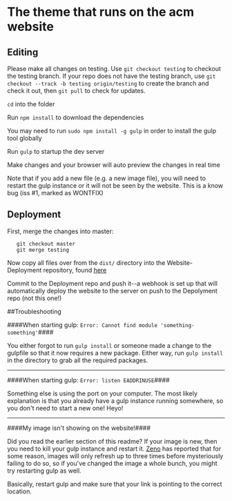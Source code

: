 # The theme that runs on the acm website

## Editing

Please make all changes on testing. Use `git checkout testing` to checkout the testing branch.
If your repo does not have the testing branch, use `git checkout --track -b testing origin/testing` to
create the branch and check it out, then `git pull` to check for updates.

`cd` into the folder

Run `npm install` to download the dependencies

You may need to run `sudo npm install -g gulp` in order to install the gulp tool globally

Run `gulp` to startup the dev server

Make changes and your browser will auto preview the changes in real time

Note that if you add a new file (e.g. a new image file), you will need to restart the gulp instance or it will not be seen by the website. This is a know bug (iss #1, marked as WONTFIX)

## Deployment

First, merge the changes into master:

	   git checkout master
	   git merge testing

Now copy all files over from the `dist/` directory into the Website-Deployment repository, found [here](https://github.com/UCMercedACM/Website-Deployment.git)

Commit to the Deployment repo and push it--a webhook is set up that will automatically deploy the website to the server on push to the Depolyment repo (not this one!)

##Troubleshooting

####When starting gulp: `Error: Cannot find module 'something-something'`####

You either forgot to run `gulp install` or someone made a change to the gulpfile so that it now requires a new package. Either way, run `gulp install` in the directory to grab all the required packages.

-------------------------------------------------------------------------------

####When starting gulp: `Error: listen EADDRINUSE`####

Something else is using the port on your computer. The most likely explanation is that you already have a gulp instance running somewhere, so you don't  need to start a new one! Heyo!

-------------------------------------------------------------------------------

####My image isn't showing on the website!####

Did you read the earlier section of this readme? If your image is new, then you need to kill your gulp instance and restart it. [Zeno](https://github.com/ZenoHao) has reported that for some reason, images will only refresh up to three times before mysteriously failing to do so, so if you've changed the image a whole bunch, you might try restarting gulp as well.

Basically, restart gulp and make sure that your link is pointing to the correct location.
